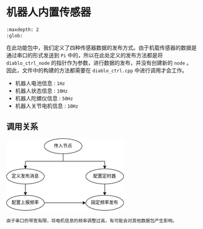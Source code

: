 # 机器人内置传感器

```{toctree}
:maxdepth: 2
:glob:
```

在此功能包中，我们定义了四种传感器数据的发布方式。由于机载传感器的数据是通过串口的形式发送到 `Pi` 中的，所以在此处定义的发布方法都是将 `diablo_ctrl_node` 的指针作为参数，进行数据的发布，并没有创建新的 ``node`` 。因此，文件中的构建的方法都需要在 `diablo_ctrl.cpp` 中进行调用才会工作。

- 机器人电池信息 : `1Hz`
- 机器人状态信息 : `10Hz`
- 机器人陀螺仪信息 : `50Hz`
- 机器人关节电机信息 : `10Hz`

## 调用关系

![sensor_flow_chart](../../../_static/flow_chart/sensor_flow_chart.png)


```{warning}
由于串口的带宽有限，将电机信息的频率调整过高，有可能会对其他数据包产生影响。
```


